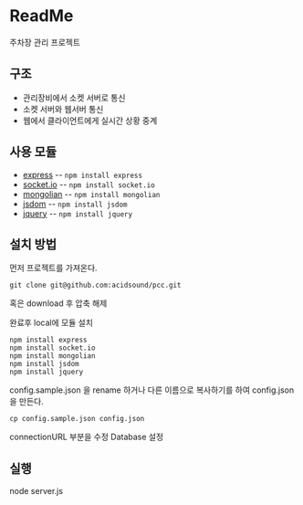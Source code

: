 ReadMe
======

주차장 관리 프로젝트


구조
----
* 관리장비에서 소켓 서버로 통신
* 소켓 서버와 웹서버 통신
* 웹에서 클라이언트에게 실시간 상황 중계

사용 모듈
--------
* [express](http://expressjs.com/) -- `npm install express`
* [socket.io](http://socket.io/) -- `npm install socket.io`
* [mongolian](https://github.com/marcello3d/node-mongolian) -- `npm install mongolian`
* [jsdom](https://github.com/tmpvar/jsdom) -- `npm install jsdom`
* [jquery](https://github.com/coolaj86/node-jquery) -- `npm install jquery`

설치 방법
--------
먼저 프로젝트를 가져온다.

    git clone git@github.com:acidsound/pcc.git

혹은 download 후 압축 해제

완료후 local에 모듈 설치

    npm install express
    npm install socket.io
    npm install mongolian
    npm install jsdom
    npm install jquery

config.sample.json 을 rename 하거나 다른 이름으로 복사하기를 하여 config.json 을 만든다.

    cp config.sample.json config.json

connectionURL 부분을 수정 Database 설정

실행
---
node server.js
